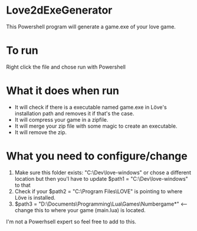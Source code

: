 # Love2dExeGenerator

This Powershell program will generate a game.exe of your love game.

# To run
Right click the file and chose run with Powershell

# What it does when run
- It will check if there is a executable named game.exe in Löve's installation path and removes it if that's the case.
- It will compress your game in a zipfile.
- It will merge your zip file with some magic to create an executable.
- It will remove the zip.

# What you need to configure/change
1) Make sure this folder exists: "C:\Dev\love-windows" or chose a different location but then you'l have to update $path1 = "C:\Dev\love-windows" to that
2) Check if your $path2 = "C:\Program Files\LOVE" is pointing to where Löve is installed.
3) $path3 = "D:\Documents\Programming\Lua\Games\Numbergame\*" <-- change this to where your game (main.lua) is located.

I'm not a Powerhsell expert so feel free to add to this.
